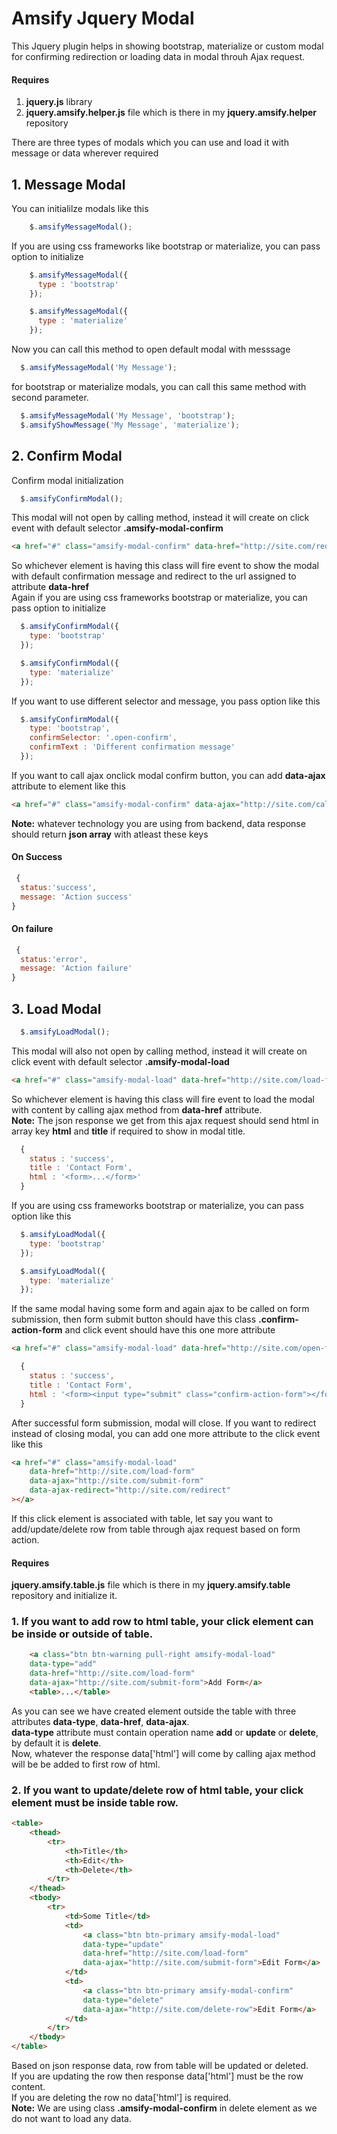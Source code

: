 # Amsify Jquery Modal 
This Jquery plugin helps in showing bootstrap, materialize or custom modal for confirming redirection or loading data in modal throuh Ajax request.

#### Requires
1. **jquery.js** library
2. **jquery.amsify.helper.js** file which is there in my **jquery.amsify.helper** repository


There are three types of modals which you can use and load it with message or data wherever required
## 1. Message Modal
You can initialilze modals like this
```js
    $.amsifyMessageModal();
```
If you are using css frameworks like bootstrap or materialize, you can pass option to initialize
```js
    $.amsifyMessageModal({
      type : 'bootstrap'
    });
```
```js
    $.amsifyMessageModal({
      type : 'materialize'
    });
```
Now you can call this method to open default modal with messsage
```js
  $.amsifyMessageModal('My Message');
```
for bootstrap or materialize modals, you can call this same method with second parameter.
```js
  $.amsifyMessageModal('My Message', 'bootstrap');
  $.amsifyShowMessage('My Message', 'materialize');
```

## 2. Confirm Modal
Confirm modal initialization
```js
  $.amsifyConfirmModal();
```
This modal will not open by calling method, instead it will create on click event with default selector **.amsify-modal-confirm**
```html
<a href="#" class="amsify-modal-confirm" data-href="http://site.com/redirect"></a>
```
So whichever element is having this class will fire event to show the modal with default confirmation message and redirect to the url assigned to attribute **data-href**
<br/>
Again if you are using css frameworks bootstrap or materialize, you can pass option to initialize
```js
  $.amsifyConfirmModal({
    type: 'bootstrap'
  });
```
```js
  $.amsifyConfirmModal({
    type: 'materialize'
  });
```
If you want to use different selector and message, you pass option like this
```js
  $.amsifyConfirmModal({
    type: 'bootstrap',
    confirmSelector: '.open-confirm',
    confirmText : 'Different confirmation message'
  });
```
If you want to call ajax onclick modal confirm button, you can add **data-ajax** attribute to element like this
```html
<a href="#" class="amsify-modal-confirm" data-ajax="http://site.com/call-ajax"></a>
```
**Note:** whatever technology you are using from backend, data response should return **json array** with atleast these keys
#### On Success
```js
 { 
  status:'success', 
  message: 'Action success'
}
```
#### On failure
```js
 {
  status:'error',
  message: 'Action failure'
}
```

## 3. Load Modal
```js
  $.amsifyLoadModal();
```
This modal will also not open by calling method, instead it will create on click event with default selector **.amsify-modal-load**
```html
<a href="#" class="amsify-modal-load" data-href="http://site.com/load-form"></a>
```
So whichever element is having this class will fire event to load the modal with content by calling ajax method from **data-href** attribute.
<br/>
**Note:** The json response we get from this ajax request should send html in array key **html** and **title** if required to show in modal title.
```js
  {
    status : 'success',
    title : 'Contact Form',
    html : '<form>...</form>'
  }
```
If you are using css frameworks bootstrap or materialize, you can pass option like this
```js
  $.amsifyLoadModal({
    type: 'bootstrap'
  });
```
```js
  $.amsifyLoadModal({
    type: 'materialize'
  });
```
If the same modal having some form and again ajax to be called on form submission, then form submit button should have this class **.confirm-action-form** and click event should have this one more attribute
```html
<a href="#" class="amsify-modal-load" data-href="http://site.com/open-form" data-ajax="http://site.com/submit-form"></a>
```
```js
  {
    status : 'success',
    title : 'Contact Form',
    html : '<form><input type="submit" class="confirm-action-form"></form>'
  }
```
After successful form submission, modal will close. If you want to redirect instead of closing modal, you can add one more attribute to the click event like this
```html
<a href="#" class="amsify-modal-load" 
    data-href="http://site.com/load-form" 
    data-ajax="http://site.com/submit-form"
    data-ajax-redirect="http://site.com/redirect"
></a>
```

If this click element is associated with table, let say you want to add/update/delete row from table through ajax request based on form action.
</br>
#### Requires
**jquery.amsify.table.js** file which is there in my **jquery.amsify.table** repository and initialize it.

### 1. If you want to add row to html table, your click element can be inside or outside of table.
```html
    <a class="btn btn-warning pull-right amsify-modal-load" 
    data-type="add" 
    data-href="http://site.com/load-form" 
    data-ajax="http://site.com/submit-form">Add Form</a>
    <table>...</table>
```
As you can see we have created element outside the table with three attributes **data-type**, **data-href**, **data-ajax**.
<br/>
**data-type** attribute must contain operation name **add** or **update** or **delete**, by default it is **delete**.
<br/>
Now, whatever the response data['html'] will come by calling ajax method will be be added to first row of html.

### 2. If you want to update/delete row of html table, your click element must be inside table row.
```html
<table>
    <thead>
        <tr>
            <th>Title</th>
            <th>Edit</th>
            <th>Delete</th>
        </tr>
    </thead>
    <tbody>
        <tr>
            <td>Some Title</td>
            <td>
                <a class="btn btn-primary amsify-modal-load"
                data-type="update"
                data-href="http://site.com/load-form" 
                data-ajax="http://site.com/submit-form">Edit Form</a>
            </td>
            <td>
                <a class="btn btn-primary amsify-modal-confirm"
                data-type="delete" 
                data-ajax="http://site.com/delete-row">Edit Form</a>
            </td>
        </tr>
    </tbody>
</table>
```
Based on json response data, row from table will be updated or deleted. 
<br/>
If you are updating the row then response data['html'] must be the row content.
<br/>
If you are deleting the row no data['html'] is required. 
<br/>
**Note:** We are using class **.amsify-modal-confirm** in delete element as we do not want to load any data.
